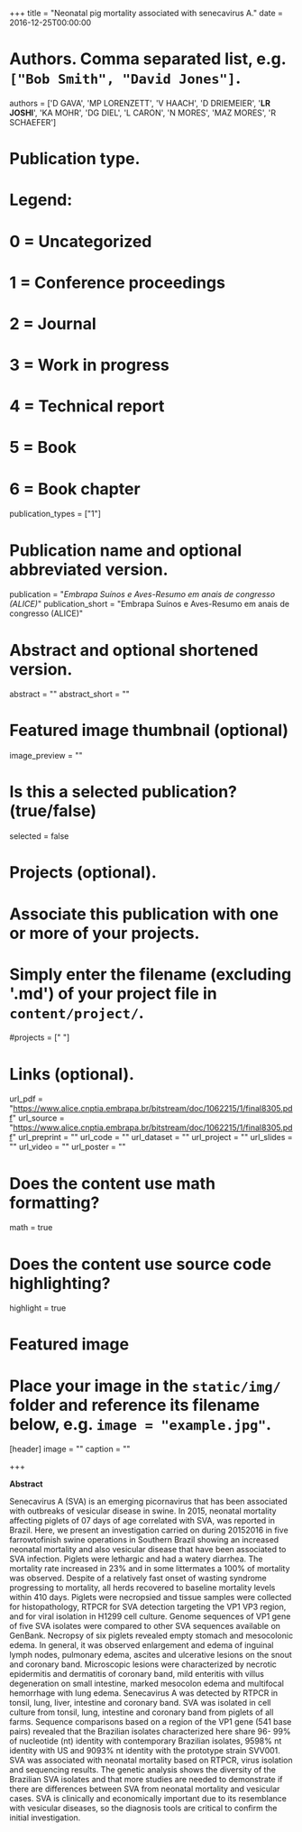 +++
title = "Neonatal pig mortality associated with senecavirus A."
date = 2016-12-25T00:00:00

# Authors. Comma separated list, e.g. `["Bob Smith", "David Jones"]`.
authors = ['D GAVA', 'MP LORENZETT', 'V HAACH', 'D DRIEMEIER', '**LR JOSHI**', 'KA MOHR', 'DG DIEL', 'L CARON', 'N MORES', 'MAZ MORES', 'R SCHAEFER']

# Publication type.
# Legend:
# 0 = Uncategorized
# 1 = Conference proceedings
# 2 = Journal
# 3 = Work in progress
# 4 = Technical report
# 5 = Book
# 6 = Book chapter
publication_types = ["1"]

# Publication name and optional abbreviated version.
publication = "*Embrapa Suínos e Aves-Resumo em anais de congresso (ALICE)*"
publication_short = "Embrapa Suínos e Aves-Resumo em anais de congresso (ALICE)"

# Abstract and optional shortened version.
abstract = ""
abstract_short = ""
# Featured image thumbnail (optional)
image_preview = ""

# Is this a selected publication? (true/false)
selected = false

# Projects (optional).
#   Associate this publication with one or more of your projects.
#   Simply enter the filename (excluding '.md') of your project file in `content/project/`.
#projects = [" "]

# Links (optional).
url_pdf = "https://www.alice.cnptia.embrapa.br/bitstream/doc/1062215/1/final8305.pdf"
url_source = "https://www.alice.cnptia.embrapa.br/bitstream/doc/1062215/1/final8305.pdf"
url_preprint = ""
url_code = ""
url_dataset = ""
url_project = ""
url_slides = ""
url_video = ""
url_poster = ""

# Does the content use math formatting?
math = true

# Does the content use source code highlighting?
highlight = true

# Featured image
# Place your image in the `static/img/` folder and reference its filename below, e.g. `image = "example.jpg"`.
[header]
image = ""
caption = ""

+++


**Abstract**

Senecavirus A (SVA) is an emerging picornavirus that
has been associated with outbreaks of vesicular disease
in swine. In 2015, neonatal mortality affecting piglets
of 07 days of age correlated with SVA, was reported
in Brazil. Here, we present an investigation carried
on during 20152016 in five farrowtofinish swine operations
in Southern Brazil showing an increased
neonatal mortality and also vesicular disease that
have been associated to SVA infection. Piglets were
lethargic and had a watery diarrhea. The mortality
rate increased in 23% and in some littermates a 100%
of mortality was observed. Despite of a relatively fast
onset of wasting syndrome progressing to mortality, all
herds recovered to baseline mortality levels within 410
days. Piglets were necropsied and tissue samples were
collected for histopathology, RTPCR for SVA detection
targeting the VP1 VP3 region, and for viral isolation in
H1299 cell culture. Genome sequences of VP1 gene of
five SVA isolates were compared to other SVA sequences
available on GenBank. Necropsy of six piglets revealed
empty stomach and mesocolonic edema. In general,
it was observed enlargement and edema of inguinal
lymph nodes, pulmonary edema, ascites and ulcerative
lesions on the snout and coronary band. Microscopic
lesions were characterized by necrotic epidermitis and
dermatitis of coronary band, mild enteritis with villus
degeneration on small intestine, marked mesocolon
edema and multifocal hemorrhage with lung edema.
Senecavirus A was detected by RTPCR in tonsil, lung,
liver, intestine and coronary band. SVA was isolated in
cell culture from tonsil, lung, intestine and coronary band
from piglets of all farms. Sequence comparisons based
on a region of the VP1 gene (541 base pairs) revealed
that the Brazilian isolates characterized here share 96-
99% of nucleotide (nt) identity with contemporary
Brazilian isolates, 9598% nt identity with US and 9093%
nt identity with the prototype strain SVV001. SVA
was associated with neonatal mortality based on RTPCR,
virus isolation and sequencing results. The genetic
analysis shows the diversity of the Brazilian SVA isolates
and that more studies are needed to demonstrate if there
are differences between SVA from neonatal mortality
and vesicular cases. SVA is clinically and economically
important due to its resemblance with vesicular diseases,
so the diagnosis tools are critical to confirm the initial
investigation.


